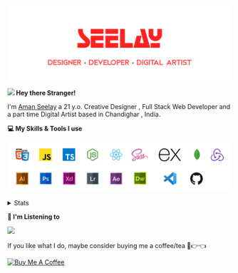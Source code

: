 [![banner](./images/seelay.svg)](https://seelay.in)

**<img src="https://media.giphy.com/media/hvRJCLFzcasrR4ia7z/giphy.gif" width="25px"> Hey there Stranger!**

I'm [Aman Seelay](https://seelay.in) a 21 y.o. Creative Designer , Full Stack Web Developer and a part time Digital Artist based in Chandighar , India.

**💻 My Skills & Tools I use**

[![banner](./images/skills&tools.svg)](https://seelay.in)

<details>
  <summary>Stats</summary>

---

<!--START_SECTION:waka-->
![Profile Views](http://img.shields.io/badge/Profile%20Views-5-blue)

**🐱 My Github Data** 

> 🏆 315 Contributions in the Year 2021
 > 
> 📦 560.7 kB Used in Github's Storage 
 > 
> 🚫 Not Opted to Hire
 > 
> 📜 1 Public Repository 
 > 
> 🔑 74 Private Repositories  
 > 
**I'm a Night 🦉** 

```text
🌞 Morning    166 commits    ██████░░░░░░░░░░░░░░░░░░░   25.34% 
🌆 Daytime    81 commits     ███░░░░░░░░░░░░░░░░░░░░░░   12.37% 
🌃 Evening    163 commits    ██████░░░░░░░░░░░░░░░░░░░   24.89% 
🌙 Night      245 commits    █████████░░░░░░░░░░░░░░░░   37.4%

```
📅 **I'm Most Productive on Thursday** 

```text
Monday       125 commits    ████░░░░░░░░░░░░░░░░░░░░░   19.08% 
Tuesday      75 commits     ██░░░░░░░░░░░░░░░░░░░░░░░   11.45% 
Wednesday    73 commits     ██░░░░░░░░░░░░░░░░░░░░░░░   11.15% 
Thursday     164 commits    ██████░░░░░░░░░░░░░░░░░░░   25.04% 
Friday       91 commits     ███░░░░░░░░░░░░░░░░░░░░░░   13.89% 
Saturday     59 commits     ██░░░░░░░░░░░░░░░░░░░░░░░   9.01% 
Sunday       68 commits     ██░░░░░░░░░░░░░░░░░░░░░░░   10.38%

```


📊 **This Week I Spent My Time On** 

```text
⌚︎ Time Zone: Asia/Kolkata

💬 Programming Languages: 
Other                    9 hrs 30 mins       ██████████████████████░░░   87.73% 
TypeScript               43 mins             █░░░░░░░░░░░░░░░░░░░░░░░░   6.67% 
JSON                     20 mins             ░░░░░░░░░░░░░░░░░░░░░░░░░   3.14% 
Sass                     6 mins              ░░░░░░░░░░░░░░░░░░░░░░░░░   1.0% 
JavaScript               2 mins              ░░░░░░░░░░░░░░░░░░░░░░░░░   0.4%

🔥 Editors: 
Browser                  9 hrs 27 mins       █████████████████████░░░░   87.29% 
VS Code                  1 hr 22 mins        ███░░░░░░░░░░░░░░░░░░░░░░   12.71%

🐱‍💻 Projects: 
tab                      10 hrs 50 mins      █████████████████████████   100.0%

💻 Operating System: 
Windows                  10 hrs 50 mins      █████████████████████████   100.0%

```

**I Mostly Code in JavaScript** 

```text
JavaScript               49 repos            ████████████████░░░░░░░░░   66.22% 
TypeScript               12 repos            ████░░░░░░░░░░░░░░░░░░░░░   16.22% 
HTML                     7 repos             ██░░░░░░░░░░░░░░░░░░░░░░░   9.46% 
CSS                      3 repos             █░░░░░░░░░░░░░░░░░░░░░░░░   4.05% 
Vue                      2 repos             ░░░░░░░░░░░░░░░░░░░░░░░░░   2.7%

```


**Timeline**

![Chart not found](https://raw.githubusercontent.com/ImSeelay/ImSeelay/master/charts/bar_graph.png) 


<!--END_SECTION:waka-->

---

 </details>

**🎵 I'm Listening to**

<object data="https://now-play.vercel.app/api/generate?uid=7a17a86e-d6b7-43b5-8d9c-1d6dae42a779" >

  <img src="https://now-play.vercel.app/api/generate?uid=7a17a86e-d6b7-43b5-8d9c-1d6dae42a779" />

</object>

If you like what I do, maybe consider buying me a coffee/tea 🥺👉👈

<a href="https://www.buymeacoffee.com/seelay" target="_blank"><img src="https://cdn.buymeacoffee.com/buttons/v2/default-red.png" alt="Buy Me A Coffee" width="150" ></a>
